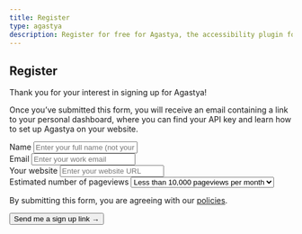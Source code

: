 ```yaml
---
title: Register
type: agastya
description: Register for free for Agastya, the accessibility plugin for websites by Oswald Labs, an award-winning accessibility technology company.
---
```


<section class="hero pb-5">
	<div class="container">
		<div class="row">
			<div class="col-md-6">
				<h1>Register</h1>
                <p>Thank you for your interest in signing up for Agastya!</p>
                <p>Once you&rsquo;ve submitted this form, you will receive an email containing a link to your personal dashboard, where you can find your API key and learn how to set up Agastya on your website.</p>
			</div>
            <div class="col-md-6">
                <div class="card p-4">
                    <form action="https://formspree.io/yourfriends@a11y.co" method="POST">
                        <div class="form-group">
                            <label for="name">Name</label>
                            <input type="text" name="name" class="form-control" id="name" placeholder="Enter your full name (not your website&rsquo;s)" required>
                        </div>
                        <div class="form-group">
                            <label for="email">Email</label>
                            <input type="email" name="email" class="form-control" id="email" placeholder="Enter your work email" required>
                        </div>
                        <div class="form-group">
                            <label for="url">Your website</label>
                            <input type="url" name="url" class="form-control" id="url" placeholder="Enter your website URL" required>
                        </div>
                        <div class="form-group">
                            <label for="pageviews">Estimated number of pageviews</label>
                            <select name="pageviews" aria-label="Select number of pageviews" class="custom-select agastya-pricing-prefill">
                                <option value="10k">Less than 10,000 pageviews per month</option>
                                <option value="100k">100,000 pageviews per month</option>
                                <option value="250k">250,000 pageviews per month</option>
                                <option value="500k">500,000 pageviews per month</option>
                                <option value="1m">1M pageviews per month</option>
                                <option value="5m">5M pageviews per month</option>
                                <option value="10m">More than 5 million per month</option>
                            </select>
                        </div>
                        <input type="hidden" name="page" class="agastya-url-prefill">
                        <input type="hidden" name="currency" class="agastya-currency-prefill">
                        <input type="hidden" name="ip" class="ip-address-fill">
                        <input type="hidden" name="city" class="city-fill">
                        <input type="hidden" name="country" class="country-fill">
                        <input type="hidden" name="org" class="org-fill">
                        <input type="hidden" name="region" class="region-fill">
                        <input type="hidden" name="postal" class="postal-fill">
                        <input type="hidden" name="loc" class="loc-fill">
                        <p class="small">By submitting this form, you are agreeing with our <a href="/policies/">policies</a>.</p>
                        <button class="btn btn-warning btn-lg">Send me a sign up link &rarr;</button>
                    </form>
                </div>
            </div>
		</div>
	</div>
</section>
